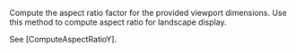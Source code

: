 Compute the aspect ratio factor for the provided viewport dimensions. Use this method to compute aspect ratio for landscape display.

See [ComputeAspectRatioY].